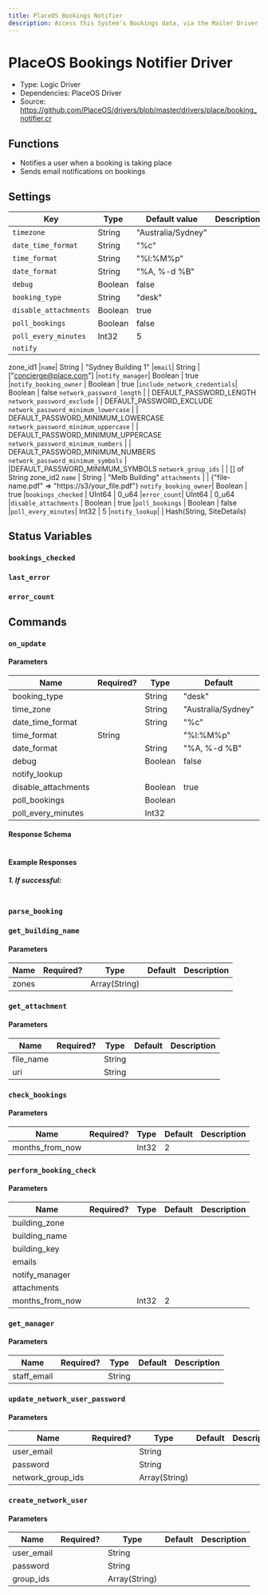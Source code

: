 ```yaml
---
title: PlaceOS Bookings Notifier
description: Access this System's Bookings data, via the Mailer Driver
---
```


# PlaceOS Bookings Notifier Driver
* Type: Logic Driver
* Dependencies: PlaceOS Driver
* Source: https://github.com/PlaceOS/drivers/blob/master/drivers/place/booking_notifier.cr

## Functions

* Notifies a user when a booking is taking place
* Sends email notifications on bookings

## Settings

| Key | Type | Default value | Description |
| --- | --- | --- | --- |
|`timezone`| String | "Australia/Sydney" 
|`date_time_format`| String | "%c"
|`time_format`| String | "%l:%M%p"
|`date_format`| String | "%A, %-d %B"
|`debug`| Boolean | false
|`booking_type` | String | "desk"
|`disable_attachments`| Boolean | true
|`poll_bookings`| Boolean | false
|`poll_every_minutes`| Int32 | 5
|`notify`
zone_id1
|`name`| String | "Sydney Building 1" 
|`email`| String | ["concierge@place.com"]
|`notify_manager`| Boolean | true
|`notify_booking_owner` | Boolean | true
|`include_network_credentials`| Boolean | false
`network_password_length` | | DEFAULT_PASSWORD_LENGTH
`network_password_exclude` | | DEFAULT_PASSWORD_EXCLUDE
`network_password_minimum_lowercase` | | DEFAULT_PASSWORD_MINIMUM_LOWERCASE
`network_password_minimum_uppercase` | | DEFAULT_PASSWORD_MINIMUM_UPPERCASE
`network_password_minimum_numbers` | | DEFAULT_PASSWORD_MINIMUM_NUMBERS
`network_password_minimum_symbols` | |DEFAULT_PASSWORD_MINIMUM_SYMBOLS
`network_group_ids` | | [] of String
zone_id2
`name` | String | "Melb Building"
`attachments` | | {"file-name.pdf" => "https://s3/your_file.pdf"}
`notify_booking_owner`| Boolean | true
|`bookings_checked` | UInt64 | 0_u64
|`error_count`| UInt64 | 0_u64
|`disable_attachments` | Boolean | true
|`poll_bookings` | Boolean | false
|`poll_every_minutes`| Int32 | 5
|`notify_lookup`| | Hash(String, SiteDetails)


## Status Variables

### `bookings_checked`

### `last_error`

### `error_count`

## Commands

### `on_update`

#### Parameters
| Name | Required? | Type | Default | Description |
| --- | --- | --- | --- | --- |
| booking_type | | String | "desk" |   |
| time_zone | | String | "Australia/Sydney"
| date_time_format | | String | "%c"
|time_format| String | |  "%l:%M%p"
|date_format| | String | "%A, %-d %B"
| debug | | Boolean | false
|notify_lookup | | | 
|disable_attachments | | Boolean| true
|poll_bookings| | Boolean | 
|poll_every_minutes| | Int32 | 


#### Response Schema
```
```

#### Example Responses
##### 1. If successful:
```
```
### `parse_booking`

### `get_building_name`
#### Parameters
| Name | Required? | Type | Default | Description |
| --- | --- | --- | --- | --- |
|zones| | Array(String) | 

### `get_attachment`
#### Parameters
| Name | Required? | Type | Default | Description |
| --- | --- | --- | --- | --- |
|file_name| | String | 
| uri | | String

### `check_bookings`
#### Parameters
| Name | Required? | Type | Default | Description |
| --- | --- | --- | --- | --- |
|months_from_now| | Int32 | 2  

### `perform_booking_check`
#### Parameters
| Name | Required? | Type | Default | Description |
| --- | --- | --- | --- | --- |
|building_zone| |  
|building_name| |
|building_key| |
|emails| |
|notify_manager| |
|attachments| |
|months_from_now| | Int32 | 2


### `get_manager`
#### Parameters
| Name | Required? | Type | Default | Description |
| --- | --- | --- | --- | --- |
|staff_email| | String 

### `update_network_user_password`
#### Parameters
| Name | Required? | Type | Default | Description |
| --- | --- | --- | --- | --- |
|user_email | | String | 
|password| | String | 
|network_group_ids | | Array(String)

### `create_network_user`
#### Parameters
| Name | Required? | Type | Default | Description |
| --- | --- | --- | --- | --- |
|user_email | | String | 
|password| | String | 
|group_ids | | Array(String)

